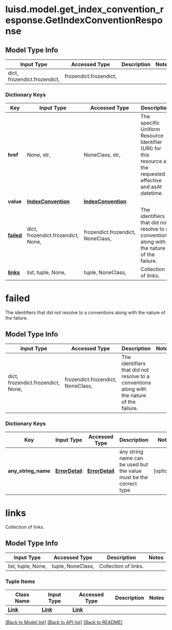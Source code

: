# luisd.model.get_index_convention_response.GetIndexConventionResponse

## Model Type Info
Input Type | Accessed Type | Description | Notes
------------ | ------------- | ------------- | -------------
dict, frozendict.frozendict,  | frozendict.frozendict,  |  | 

### Dictionary Keys
Key | Input Type | Accessed Type | Description | Notes
------------ | ------------- | ------------- | ------------- | -------------
**href** | None, str,  | NoneClass, str,  | The specific Uniform Resource Identifier (URI) for this resource at the requested effective and asAt datetime. | [optional] 
**value** | [**IndexConvention**](IndexConvention.md) | [**IndexConvention**](IndexConvention.md) |  | [optional] 
**[failed](#failed)** | dict, frozendict.frozendict, None,  | frozendict.frozendict, NoneClass,  | The identifiers that did not resolve to a conventions along with the nature of the failure. | [optional] 
**[links](#links)** | list, tuple, None,  | tuple, NoneClass,  | Collection of links. | [optional] 

# failed

The identifiers that did not resolve to a conventions along with the nature of the failure.

## Model Type Info
Input Type | Accessed Type | Description | Notes
------------ | ------------- | ------------- | -------------
dict, frozendict.frozendict, None,  | frozendict.frozendict, NoneClass,  | The identifiers that did not resolve to a conventions along with the nature of the failure. | 

### Dictionary Keys
Key | Input Type | Accessed Type | Description | Notes
------------ | ------------- | ------------- | ------------- | -------------
**any_string_name** | [**ErrorDetail**](ErrorDetail.md) | [**ErrorDetail**](ErrorDetail.md) | any string name can be used but the value must be the correct type | [optional] 

# links

Collection of links.

## Model Type Info
Input Type | Accessed Type | Description | Notes
------------ | ------------- | ------------- | -------------
list, tuple, None,  | tuple, NoneClass,  | Collection of links. | 

### Tuple Items
Class Name | Input Type | Accessed Type | Description | Notes
------------- | ------------- | ------------- | ------------- | -------------
[**Link**](Link.md) | [**Link**](Link.md) | [**Link**](Link.md) |  | 

[[Back to Model list]](../../README.md#documentation-for-models) [[Back to API list]](../../README.md#documentation-for-api-endpoints) [[Back to README]](../../README.md)

